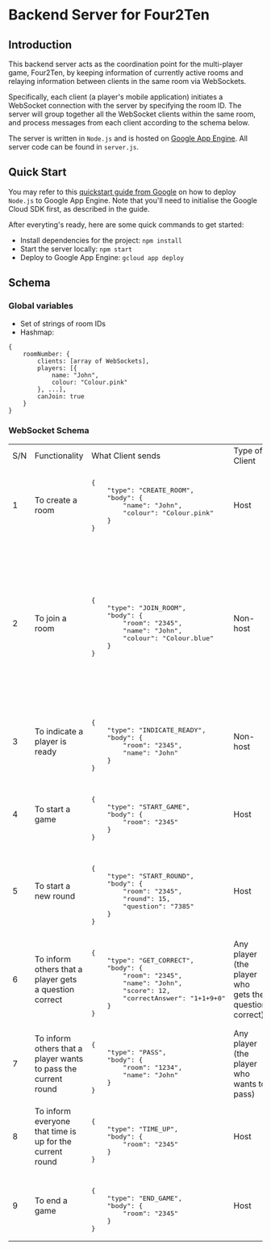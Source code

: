 # Backend Server for Four2Ten

## Introduction
This backend server acts as the coordination point for the multi-player game, Four2Ten, by keeping information of currently active rooms and relaying information between clients in the same room via WebSockets. 

Specifically, each client (a player's mobile application) initiates a WebSocket connection with the server by specifying the room ID. The server will group together all the WebSocket clients within the same room, and process messages from each client according to the schema below.

The server is written in `Node.js` and is hosted on [Google App Engine](https://cloud.google.com/appengine). All server code can be found in `server.js`.

## Quick Start
You may refer to this [quickstart guide from Google](https://cloud.google.com/appengine/docs/standard/nodejs/quickstart) on how to deploy `Node.js` to Google App Engine. Note that you'll need to initialise the Google Cloud SDK first, as described in the guide.

After everyting's ready, here are some quick commands to get started:
- Install dependencies for the project: `npm install`
- Start the server locally: `npm start`
- Deploy to Google App Engine: `gcloud app deploy`

## Schema

### Global variables
- Set of strings of room IDs
- Hashmap:
```
{
    roomNumber: {
        clients: [array of WebSockets],
        players: [{
            name: "John",
            colour: "Colour.pink"
        }, ...],
        canJoin: true
    }
}
```

### WebSocket Schema
<table>

<tr>
<td> S/N </td> 
<td> Functionality </td> 
<td> What Client sends </td> 
<td> Type of Client </td>
<td> What Server sends and To Whom </td>
</tr>

<tr>
<td> 1 </td> 
<td> To create a room </td> 
<td> 
<pre>
{
    "type": "CREATE_ROOM",
    "body": {
        "name": "John",
        "colour": "Colour.pink"
    }
}
</pre>
</td> 
<td> Host </td>
<td> 
<pre>
{
    "type": "CREATE_ROOM_REPLY",
    "body": "2345"
}

Send to Host.
</pre>
</td>
</tr>

<tr>
<td> 2 </td> 
<td> To join a room </td> 
<td> 
<pre> 
{
    "type": "JOIN_ROOM",
    "body": {
        "room": "2345",
        "name": "John",
        "colour": "Colour.blue"
    }
}
</pre>
</td> 
<td> Non-host </td>
<td> 
<pre>
{
    "type": "JOIN_ROOM_REPLY",
    "body": {
        "message": "sucess|no such room|cannot join now",
        "player":[
            {
                "name": "John",
                "colour": "Colour.blue"
            },
            {
                ...
            }
        ],
    }
}

Reply to all if success.
</pre>
</td>
</tr>

<tr>
<td> 3 </td> 
<td> To indicate a player is ready </td> 
<td> 
<pre> 
{
    "type": "INDICATE_READY",
    "body": {
        "room": "2345",
        "name": "John"
    }
}
</pre>
</td> 
<td> Non-host </td>
<td> 
<pre>
Relay original message to all.
</pre>
</td>
</tr>

<tr>
<td> 4 </td> 
<td> To start a game </td> 
<td> 
<pre> 
{
    "type": "START_GAME",
    "body": {
        "room": "2345"
    }
}
</pre>
</td> 
<td> Host </td>
<td> 
<pre>
Relay original message to all.
</pre>
</td>
</tr>

<tr>
<td> 5 </td> 
<td> To start a new round </td> 
<td> 
<pre> 
{
    "type": "START_ROUND",
    "body": {
        "room": "2345",
        "round": 15,
        "question": "7385"
    }
}
</pre>
</td> 
<td> Host </td>
<td> 
<pre>
Relay original message to all.
</pre>
</td>
</tr>

<tr>
<td> 6 </td> 
<td> To inform others that a player gets a question correct </td> 
<td> 
<pre> 
{
    "type": "GET_CORRECT",
    "body": {
        "room": "2345",
        "name": "John",
        "score": 12,
        "correctAnswer": "1+1+9+0"
    }
}
</pre>
</td> 
<td> Any player (the player who gets the question correct) </td>
<td> 
<pre>
Relay original message to all.
</pre>
</td>
</tr>

<tr>
<td> 7 </td> 
<td> To inform others that a player wants to pass the current round </td> 
<td> 
<pre> 
{
    "type": "PASS",
    "body": {
        "room": "1234",
        "name": "John"
    }
}
</pre>
</td> 
<td> Any player (the player who wants to pass) </td>
<td> 
<pre>
Relay original message to all.
</pre>
</td>
</tr>

<tr>
<td> 8 </td> 
<td> To inform everyone that time is up for the current round </td> 
<td> 
<pre> 
{
    "type": "TIME_UP",
    "body": {
        "room": "2345"
    }
}
</pre>
</td> 
<td> Host </td>
<td> 
<pre>
Relay original message to all.
</pre>
</td>
</tr>

<tr>
<td> 9 </td> 
<td> To end a game </td> 
<td> 
<pre> 
{
    "type": "END_GAME",
    "body": {
        "room": "2345"
    }
}
</pre>
</td> 
<td> Host </td>
<td> 
<pre>
Relay original message to all.
</pre>
</td>
</tr>

</table>
